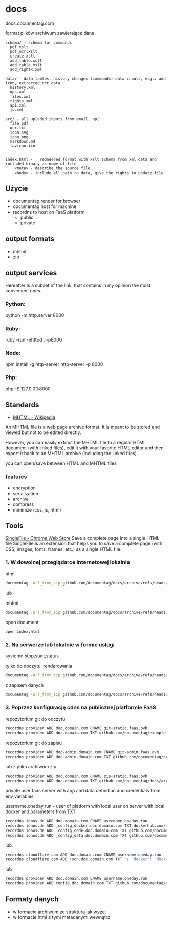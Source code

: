 # docs
docs.documentag.com

format plików archiwum zawierające dane:

    
    
    schema/ - schema for commands
      pdf.xslt
      pdf_ocr.xslt
      create.xslt
      add_table.xslt
      add_table.xslt
      add_rightx.xml
        
    data/ - data tables, history changes (commands) data inputs, e.g.: add icon, extracted ocr data
      history.xml      
      ops.xml
      files.xml
      rights.xml
      api.xml
      js.xml      
    
    src/ - all uploded inputs from email, api
      file.pdf
      ocr.txt
      icon.svg
      icon.png
      markdown.md
      favicon.ico

    
    index.html -   redndered format with xslt schema from xml data and included binary as name of file
        <meta> - describe the source file
        <body> - include all path to data, give the rights to update file



## Użycie


+ documentag render for browser
+ documentag host for machine
+ recordns to host on FaaS platform
    + public
    + private


## output formats

+ mhtml
+ zip


## output services

Hereafter is a subset of the link, that contains in my opinion the most convenient ones.

### Python:

python -m http.server 8000

### Ruby:

ruby -run -ehttpd . -p8000

### Node:

npm install -g http-server
http-server -p 8000

### Php:

php -S 127.0.0.1:8000


  

## Standards


+ [MHTML - Wikipedia](https://en.wikipedia.org/wiki/MHTML)



An MHTML file is a web page archive format. It is meant to be stored and viewed but not to be edited directly.

However, you can easily extract the MHTML file to a regular HTML document (with linked files), edit it with your favorite HTML editor and then export it back to an MHTML archive (including the linked files).

you can open/save between HTML and MHTML files

### features

+ encryption
+ serialization
+ archive
+ compress
+ minimize (css, js, html)

## Tools

[SingleFile - Chrome Web Store](https://chrome.google.com/webstore/detail/singlefile/mpiodijhokgodhhofbcjdecpffjipkle)
Save a complete page into a single HTML file
SingleFile is an extension that helps you to save a complete page (with CSS, images, fonts, frames, etc.) as a single HTML file.



### 1. W dowolnej przeglądarce internetowej lokalnie

html
```bash
documentag -url_from_zip github.com/documentag/docs/archive/refs/heads/main.zip -render_to_html index.html
```

lub

mhtml
```bash
documentag -url_from_zip github.com/documentag/docs/archive/refs/heads/main.zip -render_to_mhtml index.mhtml
```


open document
```bash    
open index.html 
```

### 2. Na serwerze lub lokalnie w formie uslugi

systemd stop,start,status

tylko do doczytu, renderowania
```bash
documentag -url_from_zip github.com/documentag/docs/archive/refs/heads/main.zip -static_host localhost -static_port 80
```

z zapisem danych 
```bash
documentag -url_from_zip github.com/documentag/docs/archive/refs/heads/main.zip -static_host localhost -static_port 80 -admin_host localhost -admin_port 8080
```


### 3. Poprzez konfigurację cdns na publicznej platformie FaaS

repozytorium git do odczytu
```bash
recordns provider ADD doc.domain.com CNAME git-static.faas.ovh
recordns provider ADD doc.domain.com TXT github.com/documentag/example.git
```

repozytorium git do zapisu
```bash
recordns provider ADD doc-admin.domain.com CNAME git-admin.faas.ovh
recordns provider ADD doc-admin.domain.com TXT github.com/documentag/example.git
```

lub z pliku archiwum zip

```bash
recordns provider ADD doc.domain.com CNAME zip-static.faas.ovh
recordns provider ADD doc.domain.com TXT github.com/documentag/docs/archive/refs/heads/main.zip
```


private user faas server with app and data definition and credentials from env variables

username.oneday.run - user of platform with local user on server with local docker and parameters from TXT 
```bash
recordns ionos.de ADD doc.domain.com CNAME username.oneday.run
recordns ionos.de ADD _config_docker.doc.domain.com TXT dockerhub.com/documentag/docs
recordns ionos.de ADD _config_code.doc.domain.com TXT github.com/documentag/docs.git
recordns ionos.de ADD _config_data.doc.domain.com TXT github.com/documentag/docs/archive/refs/heads/main.zip
```

lub 

```bash
recordns cloudflare.com ADD doc.domain.com CNAME username.oneday.run
recordns cloudflare.com ADD json.doc.domain.com TXT '{ "docker": "dockerhub.com/documentag/docs", "code": "github.com/documentag/docs.git", "data": "github.com/documentag/docs/archive/refs/heads/main.zip"}
```

lub 

```bash
recordns provider ADD doc.domain.com CNAME username.oneday.run
recordns provider ADD config.doc.domain.com TXT github.com/documentag/doc-config.git
```



## Formaty danych


+ w formacie archiwum ze strukturą jak wyżej
+ w formacie html z tymi metadanymi wewnątrz


